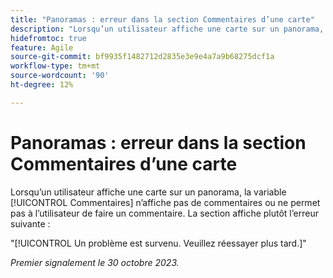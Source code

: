 ```yaml
---
title: "Panoramas : erreur dans la section Commentaires d’une carte"
description: "Lorsqu’un utilisateur affiche une carte sur un panorama, la variable [!UICONTROL Commentaires] n’affiche pas de commentaires ou ne permet pas à l’utilisateur de faire un commentaire. À la place, la section affiche une erreur."
hidefromtoc: true
feature: Agile
source-git-commit: bf9935f1482712d2835e3e9e4a7a9b68275dcf1a
workflow-type: tm+mt
source-wordcount: '90'
ht-degree: 12%

---
```



# Panoramas : erreur dans la section Commentaires d’une carte

Lorsqu’un utilisateur affiche une carte sur un panorama, la variable [!UICONTROL Commentaires] n’affiche pas de commentaires ou ne permet pas à l’utilisateur de faire un commentaire. La section affiche plutôt l’erreur suivante :

&quot;[!UICONTROL Un problème est survenu. Veuillez réessayer plus tard.]&quot;

_Premier signalement le 30 octobre 2023._
